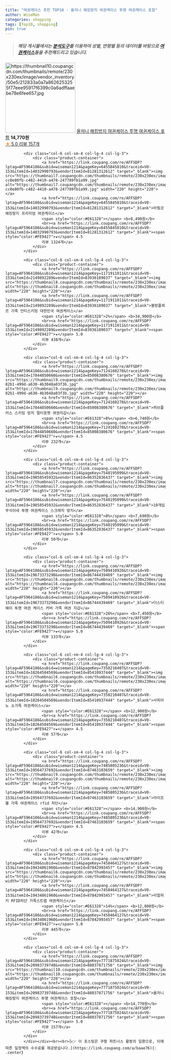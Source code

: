 ```yaml
---
title: "여권케이스 추천 TOP10 - 올저니 해킹방지 여권케이스 투명 여권케이스 포함"
author: WiseMan
categories: shopping
tags: [Top10, shopping]
pin: true
---
```


> ##### 해당 게시물에서는 [**분석도구**](https://itemscout.io/)를 이용하여 **성별**, **연령별** 등의 데이터를 바탕으로 [**여권케이스**](https://link.coupang.com/a/baae76)들을 추천해드리고 있습니다.
<div class="container"><div class="row">
            <div class="col-6 col-sm-4 col-lg-4 col-lg-3">
                <div class="product-container">
                    <a href="https://link.coupang.com/re/AFFSDP?lptag=AF5964186&subid=wiseman1214&pageKey=7771875024&traceid=V0-153&itemId=20983739748&vendorItemId=88037871756" target="_blank"><img src="https://thumbnail10.coupangcdn.com/thumbnails/remote/230x230ex/image/vendor_inventory/50e5/212833a0a7a8626253255f77eee95917f6399c0a6adffaaebe78e6fee657.jpg" alt="https://thumbnail10.coupangcdn.com/thumbnails/remote/230x230ex/image/vendor_inventory/50e5/212833a0a7a8626253255f77eee95917f6399c0a6adffaaebe78e6fee657.jpg" width="220" height="220"></a>
                    <a href="https://link.coupang.com/re/AFFSDP?lptag=AF5964186&subid=wiseman1214&pageKey=7771875024&traceid=V0-153&itemId=20983739748&vendorItemId=88037871756" target="_blank">올저니 해킹방지 여권케이스 투명 여권케이스 포함</a>
                    <span style="color:#E61328"></span> <b>14,770원</b>
                    <br><a href="https://link.coupang.com/re/AFFSDP?lptag=AF5964186&subid=wiseman1214&pageKey=7771875024&traceid=V0-153&itemId=20983739748&vendorItemId=88037871756" target="_blank"><span style="color:#FE9427">★</span> 5.0
                    리뷰 157개</a>
                </div>
            </div>
            
            <div class="col-6 col-sm-4 col-lg-4 col-lg-3">
                <div class="product-container">
                    <a href="https://link.coupang.com/re/AFFSDP?lptag=AF5964186&subid=wiseman1214&pageKey=6455845810&traceid=V0-153&itemId=14032990793&vendorItemId=81281312612" target="_blank"><img src="https://thumbnail7.coupangcdn.com/thumbnails/remote/230x230ex/image/retail/images/566661350129711-cc0e80fb-c482-4410-a478-247789fb1a99.jpg" alt="https://thumbnail7.coupangcdn.com/thumbnails/remote/230x230ex/image/retail/images/566661350129711-cc0e80fb-c482-4410-a478-247789fb1a99.jpg" width="220" height="220"></a>
                    <a href="https://link.coupang.com/re/AFFSDP?lptag=AF5964186&subid=wiseman1214&pageKey=6455845810&traceid=V0-153&itemId=14032990793&vendorItemId=81281312612" target="_blank">아필코 해킹방지 프리미엄 여권케이스</a>
                    <span style="color:#E61328"></span> <b>8,490원</b>
                    <br><a href="https://link.coupang.com/re/AFFSDP?lptag=AF5964186&subid=wiseman1214&pageKey=6455845810&traceid=V0-153&itemId=14032990793&vendorItemId=81281312612" target="_blank"><span style="color:#FE9427">★</span> 4.5
                    리뷰 1324개</a>
                </div>
            </div>
            
            <div class="col-6 col-sm-4 col-lg-4 col-lg-3">
                <div class="product-container">
                    <a href="https://link.coupang.com/re/AFFSDP?lptag=AF5964186&subid=wiseman1214&pageKey=1171911011&traceid=V0-153&itemId=2149892289&vendorItemId=83936189037" target="_blank"><img src="https://thumbnail8.coupangcdn.com/thumbnails/remote/230x230ex/image/vendor_inventory/1d3e/f97ac0940ab19ddf780ff6ad0d10f31092b0532da17ec9d38054a4da3a72.jpg" alt="https://thumbnail8.coupangcdn.com/thumbnails/remote/230x230ex/image/vendor_inventory/1d3e/f97ac0940ab19ddf780ff6ad0d10f31092b0532da17ec9d38054a4da3a72.jpg" width="220" height="220"></a>
                    <a href="https://link.coupang.com/re/AFFSDP?lptag=AF5964186&subid=wiseman1214&pageKey=1171911011&traceid=V0-153&itemId=2149892289&vendorItemId=83936189037" target="_blank">블랑플뢰르 가죽 안티스키밍 대한민국 여권케이스</a>
                    <span style="color:#E61328">2%</span> <b>34,900원</b>
                    <br><a href="https://link.coupang.com/re/AFFSDP?lptag=AF5964186&subid=wiseman1214&pageKey=1171911011&traceid=V0-153&itemId=2149892289&vendorItemId=83936189037" target="_blank"><span style="color:#FE9427">★</span> 5.0
                    리뷰 438개</a>
                </div>
            </div>
            
            <div class="col-6 col-sm-4 col-lg-4 col-lg-3">
                <div class="product-container">
                    <a href="https://link.coupang.com/re/AFFSDP?lptag=AF5964186&subid=wiseman1214&pageKey=7124160278&traceid=V0-153&itemId=17844850660&vendorItemId=85008380676" target="_blank"><img src="https://thumbnail9.coupangcdn.com/thumbnails/remote/230x230ex/image/retail/images/2023/02/09/14/4/11c06fe9-82b1-499d-a630-4b3048a03f3b.jpg" alt="https://thumbnail9.coupangcdn.com/thumbnails/remote/230x230ex/image/retail/images/2023/02/09/14/4/11c06fe9-82b1-499d-a630-4b3048a03f3b.jpg" width="220" height="220"></a>
                    <a href="https://link.coupang.com/re/AFFSDP?lptag=AF5964186&subid=wiseman1214&pageKey=7124160278&traceid=V0-153&itemId=17844850660&vendorItemId=85008380676" target="_blank">허브플러스 스키밍 방지 멀티포켓 여권지갑</a>
                    <span style="color:#E61328">8%</span> <b>6,740원</b>
                    <br><a href="https://link.coupang.com/re/AFFSDP?lptag=AF5964186&subid=wiseman1214&pageKey=7124160278&traceid=V0-153&itemId=17844850660&vendorItemId=85008380676" target="_blank"><span style="color:#FE9427">★</span> 4.5
                    리뷰 232개</a>
                </div>
            </div>
            
            <div class="col-6 col-sm-4 col-lg-4 col-lg-3">
                <div class="product-container">
                    <a href="https://link.coupang.com/re/AFFSDP?lptag=AF5964186&subid=wiseman1214&pageKey=7548195099&traceid=V0-153&itemId=19858545932&vendorItemId=86352836437" target="_blank"><img src="https://thumbnail7.coupangcdn.com/thumbnails/remote/230x230ex/image/vendor_inventory/c1f8/48c7326259eebf6b709eb041867490e5c33c934e1b67c2304e6ecdbd8003.jpg" alt="https://thumbnail7.coupangcdn.com/thumbnails/remote/230x230ex/image/vendor_inventory/c1f8/48c7326259eebf6b709eb041867490e5c33c934e1b67c2304e6ecdbd8003.jpg" width="220" height="220"></a>
                    <a href="https://link.coupang.com/re/AFFSDP?lptag=AF5964186&subid=wiseman1214&pageKey=7548195099&traceid=V0-153&itemId=19858545932&vendorItemId=86352836437" target="_blank">10개입 무식이네 투명 여권케이스 스크래치 방지</a>
                    <span style="color:#E61328">8%</span> <b>7,690원</b>
                    <br><a href="https://link.coupang.com/re/AFFSDP?lptag=AF5964186&subid=wiseman1214&pageKey=7548195099&traceid=V0-153&itemId=19858545932&vendorItemId=86352836437" target="_blank"><span style="color:#FE9427">★</span> 5.0
                    리뷰 50개</a>
                </div>
            </div>
            
            <div class="col-6 col-sm-4 col-lg-4 col-lg-3">
                <div class="product-container">
                    <a href="https://link.coupang.com/re/AFFSDP?lptag=AF5964186&subid=wiseman1214&pageKey=7509410926&traceid=V0-153&itemId=19673373298&vendorItemId=86744439469" target="_blank"><img src="https://thumbnail6.coupangcdn.com/thumbnails/remote/230x230ex/image/vendor_inventory/8e79/63a566cef2c632aeeea382f05bd10e4838e328495fdaa1b88900cf2ff39c.jpg" alt="https://thumbnail6.coupangcdn.com/thumbnails/remote/230x230ex/image/vendor_inventory/8e79/63a566cef2c632aeeea382f05bd10e4838e328495fdaa1b88900cf2ff39c.jpg" width="220" height="220"></a>
                    <a href="https://link.coupang.com/re/AFFSDP?lptag=AF5964186&subid=wiseman1214&pageKey=7509410926&traceid=V0-153&itemId=19673373298&vendorItemId=86744439469" target="_blank">더스티웨이 투명 여권 케이스 커버 가족 여권 지갑</a>
                    <span style="color:#E61328">26%</span> <b>7,450원</b>
                    <br><a href="https://link.coupang.com/re/AFFSDP?lptag=AF5964186&subid=wiseman1214&pageKey=7509410926&traceid=V0-153&itemId=19673373298&vendorItemId=86744439469" target="_blank"><span style="color:#FE9427">★</span> 5.0
                    리뷰 133개</a>
                </div>
            </div>
            
            <div class="col-6 col-sm-4 col-lg-4 col-lg-3">
                <div class="product-container">
                    <a href="https://link.coupang.com/re/AFFSDP?lptag=AF5964186&subid=wiseman1214&pageKey=7358210407&traceid=V0-153&itemId=18264504569&vendorItemId=85410937444" target="_blank"><img src="https://thumbnail6.coupangcdn.com/thumbnails/remote/230x230ex/image/vendor_inventory/c7d8/adc1e352dfb2b123233078509433725f9ec09e2e011f924290b3be31f61f.jpg" alt="https://thumbnail6.coupangcdn.com/thumbnails/remote/230x230ex/image/vendor_inventory/c7d8/adc1e352dfb2b123233078509433725f9ec09e2e011f924290b3be31f61f.jpg" width="220" height="220"></a>
                    <a href="https://link.coupang.com/re/AFFSDP?lptag=AF5964186&subid=wiseman1214&pageKey=7358210407&traceid=V0-153&itemId=18264504569&vendorItemId=85410937444" target="_blank">사피아노 소가죽 여권케이스</a>
                    <span style="color:#E61328"></span> <b>12,900원</b>
                    <br><a href="https://link.coupang.com/re/AFFSDP?lptag=AF5964186&subid=wiseman1214&pageKey=7358210407&traceid=V0-153&itemId=18264504569&vendorItemId=85410937444" target="_blank"><span style="color:#FE9427">★</span> 4.5
                    리뷰 57개</a>
                </div>
            </div>
            
            <div class="col-6 col-sm-4 col-lg-4 col-lg-3">
                <div class="product-container">
                    <a href="https://link.coupang.com/re/AFFSDP?lptag=AF5964186&subid=wiseman1214&pageKey=7485805236&traceid=V0-153&itemId=19564737692&vendorItemId=87463103659" target="_blank"><img src="https://thumbnail9.coupangcdn.com/thumbnails/remote/230x230ex/image/vendor_inventory/e7a4/72d25d894a4538cbbb36138b256adc6248b14e53dcb926608dd70bddfc6c.jpg" alt="https://thumbnail9.coupangcdn.com/thumbnails/remote/230x230ex/image/vendor_inventory/e7a4/72d25d894a4538cbbb36138b256adc6248b14e53dcb926608dd70bddfc6c.jpg" width="220" height="220"></a>
                    <a href="https://link.coupang.com/re/AFFSDP?lptag=AF5964186&subid=wiseman1214&pageKey=7485805236&traceid=V0-153&itemId=19564737692&vendorItemId=87463103659" target="_blank">라이프몰 가죽 여권케이스 rfid 차단</a>
                    <span style="color:#E61328"></span> <b>14,900원</b>
                    <br><a href="https://link.coupang.com/re/AFFSDP?lptag=AF5964186&subid=wiseman1214&pageKey=7485805236&traceid=V0-153&itemId=19564737692&vendorItemId=87463103659" target="_blank"><span style="color:#FE9427">★</span> 4.5
                    리뷰 42개</a>
                </div>
            </div>
            
            <div class="col-6 col-sm-4 col-lg-4 col-lg-3">
                <div class="product-container">
                    <a href="https://link.coupang.com/re/AFFSDP?lptag=AF5964186&subid=wiseman1214&pageKey=7458464127&traceid=V0-153&itemId=19434861960&vendorItemId=87842993457" target="_blank"><img src="https://thumbnail6.coupangcdn.com/thumbnails/remote/230x230ex/image/vendor_inventory/77fb/1dc947c6f7ff8a14f14be38252cedca00bfa797ebc64814a330ace309dd8.jpg" alt="https://thumbnail6.coupangcdn.com/thumbnails/remote/230x230ex/image/vendor_inventory/77fb/1dc947c6f7ff8a14f14be38252cedca00bfa797ebc64814a330ace309dd8.jpg" width="220" height="220"></a>
                    <a href="https://link.coupang.com/re/AFFSDP?lptag=AF5964186&subid=wiseman1214&pageKey=7458464127&traceid=V0-153&itemId=19434861960&vendorItemId=87842993457" target="_blank">리얼피키 RFID차단 가죽스트랩 여권케이스</a>
                    <span style="color:#E61328">14%</span> <b>12,800원</b>
                    <br><a href="https://link.coupang.com/re/AFFSDP?lptag=AF5964186&subid=wiseman1214&pageKey=7458464127&traceid=V0-153&itemId=19434861960&vendorItemId=87842993457" target="_blank"><span style="color:#FE9427">★</span> 5.0
                    리뷰 445개</a>
                </div>
            </div>
            
            <div class="col-6 col-sm-4 col-lg-4 col-lg-3">
                <div class="product-container">
                    <a href="https://link.coupang.com/re/AFFSDP?lptag=AF5964186&subid=wiseman1214&pageKey=7771875024&traceid=V0-153&itemId=20983739748&vendorItemId=88037871756" target="_blank"><img src="https://thumbnail10.coupangcdn.com/thumbnails/remote/230x230ex/image/vendor_inventory/50e5/212833a0a7a8626253255f77eee95917f6399c0a6adffaaebe78e6fee657.jpg" alt="https://thumbnail10.coupangcdn.com/thumbnails/remote/230x230ex/image/vendor_inventory/50e5/212833a0a7a8626253255f77eee95917f6399c0a6adffaaebe78e6fee657.jpg" width="220" height="220"></a>
                    <a href="https://link.coupang.com/re/AFFSDP?lptag=AF5964186&subid=wiseman1214&pageKey=7771875024&traceid=V0-153&itemId=20983739748&vendorItemId=88037871756" target="_blank">올저니 해킹방지 여권케이스 투명 여권케이스 포함</a>
                    <span style="color:#E61328"></span> <b>14,770원</b>
                    <br><a href="https://link.coupang.com/re/AFFSDP?lptag=AF5964186&subid=wiseman1214&pageKey=7771875024&traceid=V0-153&itemId=20983739748&vendorItemId=88037871756" target="_blank"><span style="color:#FE9427">★</span> 5.0
                    리뷰 157개</a>
                </div>
            </div>
            </div></div><br><br>[👉 이 포스팅은 쿠팡 파트너스 활동의 일환으로, 이에 따른 일정액의 수수료를 제공받습니다.](https://link.coupang.com/a/baae76){: .center}